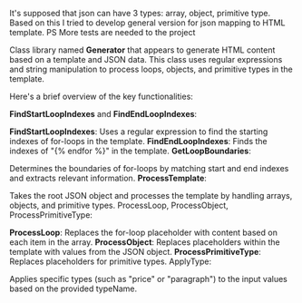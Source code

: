 It's supposed that json can have 3 types: array, object, primitive type. Based on this I tried to develop general version for json mapping to HTML template.
PS More tests are needed to the project

Class library named **Generator** that appears to generate HTML content based on a template and JSON data. This class uses regular expressions and string manipulation to process loops, objects, and primitive types in the template.

Here's a brief overview of the key functionalities:

**FindStartLoopIndexes** and **FindEndLoopIndexes**:

**FindStartLoopIndexes**: Uses a regular expression to find the starting indexes of for-loops in the template.
**FindEndLoopIndexes**: Finds the indexes of "{% endfor %}" in the template.
**GetLoopBoundaries**:

Determines the boundaries of for-loops by matching start and end indexes and extracts relevant information.
**ProcessTemplate**:

Takes the root JSON object and processes the template by handling arrays, objects, and primitive types.
ProcessLoop, ProcessObject, ProcessPrimitiveType:

**ProcessLoop**: Replaces the for-loop placeholder with content based on each item in the array.
**ProcessObject**: Replaces placeholders within the template with values from the JSON object.
**ProcessPrimitiveType**: Replaces placeholders for primitive types.
ApplyType:

Applies specific types (such as "price" or "paragraph") to the input values based on the provided typeName.
